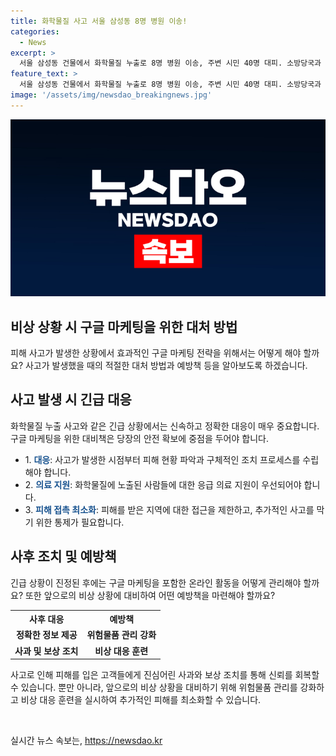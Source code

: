 ```yaml
---
title: 화학물질 사고 서울 삼성동 8명 병원 이송!
categories:
  - News
excerpt: >
  서울 삼성동 건물에서 화학물질 누출로 8명 병원 이송, 주변 시민 40명 대피. 소방당국과 경찰 조사 결과, 극소량의 황하수소 검출. 8명 목의 통증 등 호소했으나 별다른 문제 발견되지 않아 귀가. 주변 시민도 놀라 대피. 2차와 3차 조사에서 특이사항 발견되지 않음.
feature_text: >
  서울 삼성동 건물에서 화학물질 누출로 8명 병원 이송, 주변 시민 40명 대피. 소방당국과 경찰 조사 결과, 극소량의 황하수소 검출. 8명 목의 통증 등 호소했으나 별다른 문제 발견되지 않아 귀가. 주변 시민도 놀라 대피. 2차와 3차 조사에서 특이사항 발견되지 않음.
image: '/assets/img/newsdao_breakingnews.jpg'
---
```


<p><img src="/assets/img/newsdao_breakingnews.jpg" alt="cryptoinkorea 속보" /></p>

<h2 data-ke-size="size26">비상 상황 시 구글 마케팅을 위한 대처 방법</h2>

<p>피해 사고가 발생한 상황에서 효과적인 구글 마케팅 전략을 위해서는 어떻게 해야 할까요? 사고가 발생했을 때의 적절한 대처 방법과 예방책 등을 알아보도록 하겠습니다.</p>

<h2 data-ke-size="size24">사고 발생 시 긴급 대응</h2>

<p>화학물질 누출 사고와 같은 긴급 상황에서는 신속하고 정확한 대응이 매우 중요합니다. 구글 마케팅을 위한 대비책은 당장의 안전 확보에 중점을 두어야 합니다. </p>

<ul>
<li>1. <b><span style="color: #1a5490;">대응</span></b>: 사고가 발생한 시점부터 피해 현황 파악과 구체적인 조치 프로세스를 수립해야 합니다.</li>
<li>2. <b><span style="color: #1a5490;">의료 지원</span></b>: 화학물질에 노출된 사람들에 대한 응급 의료 지원이 우선되어야 합니다.</li>
<li>3. <b><span style="color: #1a5490;">피해 접촉 최소화</span></b>: 피해를 받은 지역에 대한 접근을 제한하고, 추가적인 사고를 막기 위한 통제가 필요합니다.</li>
</ul>

<h2 data-ke-size="size24">사후 조치 및 예방책</h2>

<p>긴급 상황이 진정된 후에는 구글 마케팅을 포함한 온라인 활동을 어떻게 관리해야 할까요? 또한 앞으로의 비상 상황에 대비하여 어떤 예방책을 마련해야 할까요?</p>

<table>
  <tr>
    <th><b>사후 대응</b></th>
    <th><b>예방책</b></th>
  </tr>
  <tr>
    <td style="text-align: center; height: 17px;"><b>정확한 정보 제공</b></td>
    <td style="text-align: center; height: 17px;"><b>위험물품 관리 강화</b></td>
  </tr>
  <tr>
    <td style="text-align: center; height: 17px;"><b>사과 및 보상 조치</b></td>
    <td style="text-align: center; height: 17px;"><b>비상 대응 훈련</b></td>
  </tr>
</table>

<p>사고로 인해 피해를 입은 고객들에게 진심어린 사과와 보상 조치를 통해 신뢰를 회복할 수 있습니다. 뿐만 아니라, 앞으로의 비상 상황을 대비하기 위해 위험물품 관리를 강화하고 비상 대응 훈련을 실시하여 추가적인 피해를 최소화할 수 있습니다.</p>

<p data-ke-size="size16">&nbsp;</p>
실시간 뉴스 속보는, <a href="https://newsdao.kr" rel="dofollow">https://newsdao.kr</a>


